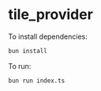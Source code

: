 # tile_provider

To install dependencies:

```bash
bun install
```

To run:

```bash
bun run index.ts
```